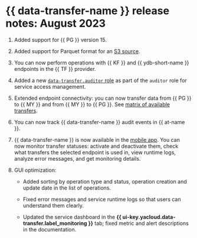 # {{ data-transfer-name }} release notes: August 2023

1. Added support for {{ PG }} version 15.
1. Added support for Parquet format for an [S3 source](../operations/endpoint/source/s3.md).
1. You can now perform operations with {{ KF }} and {{ ydb-short-name }} endpoints in the {{ TF }} provider.

1. Added a new [`data-transfer.auditor` role](../security/index.md##roles-list) as part of the `auditor` role for service access management.

1. Extended endpoint connectivity: you can now transfer data from {{ PG }} to {{ MY }} and from {{ MY }} to {{ PG }}. See [matrix of available transfers](../transfer-matrix.md).

1. You can now track {{ data-transfer-name }} audit events in {{ at-name }}.

1. {{ data-transfer-name }} is now available in the [mobile app](/mobile-app). You can now monitor transfer statuses: activate and deactivate them, check what transfers the selected endpoint is used in, view runtime logs, analyze error messages, and get monitoring details.

1. GUI optimization:

   * Added sorting by operation type and status, operation creation and update date in the list of operations.

   * Fixed error messages and service runtime logs so that users can understand them clearly.

   * Updated the service dashboard in the **{{ ui-key.yacloud.data-transfer.label_monitoring }}** tab; fixed metric and alert descriptions in the documentation.